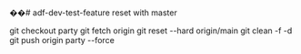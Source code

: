 ��# adf-dev-test-feature
reset with master

git checkout party
git fetch origin
git reset --hard origin/main
git clean -f -d
git push origin party --force
